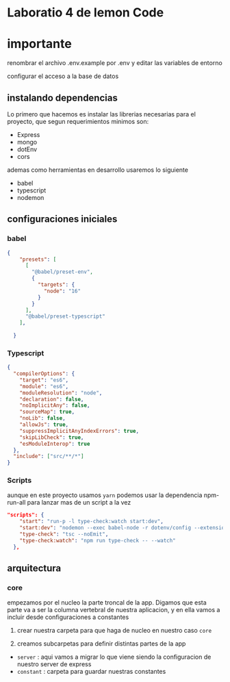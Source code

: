 # Laboratio 4 de lemon Code

# importante

renombrar el archivo .env.example por .env y editar las variables de entorno

configurar el acceso a la base de datos

## instalando dependencias

Lo primero que hacemos es instalar las librerias necesarias para el proyecto, que segun requerimientos minimos son:

- Express
- mongo
- dotEnv
- cors

ademas como herramientas en desarrollo usaremos lo siguiente

- babel
- typescript
- nodemon



## configuraciones iniciales

### babel

```json
{
    "presets": [
      [
        "@babel/preset-env",
        {
          "targets": {
            "node": "16"
          }
        }
      ],
      "@babel/preset-typescript"
    ],
    
  }
```

### Typescript
```json
{
  "compilerOptions": {
    "target": "es6",
    "module": "es6",
    "moduleResolution": "node",
    "declaration": false,
    "noImplicitAny": false,
    "sourceMap": true,
    "noLib": false,
    "allowJs": true,
    "suppressImplicitAnyIndexErrors": true,
    "skipLibCheck": true,
    "esModuleInterop": true
  },
  "include": ["src/**/*"]
}
```

### Scripts

aunque en este proyecto usamos `yarn` podemos usar la dependencia npm-run-all para lanzar mas de un script a la vez

```json
"scripts": {
    "start": "run-p -l type-check:watch start:dev",
    "start:dev": "nodemon --exec babel-node -r dotenv/config --extensions \".ts\" src/index.ts",
    "type-check": "tsc --noEmit",
    "type-check:watch": "npm run type-check -- --watch"
  },
```

## arquitectura

### core

empezamos por el nucleo la parte troncal de la app. Digamos que esta parte va a ser la columna vertebral de nuestra aplicacion, y en ella vamos a incluir desde configuraciones a constantes

1. crear nuestra carpeta para que haga de nucleo
en nuestro caso `core`

2. creamos subcarpetas para definir distintas partes de la app
  - `server` : aqui vamos a migrar lo que viene siendo la configuracion de nuestro server de express
  - `constant` : carpeta para guardar nuestras constantes


